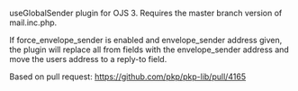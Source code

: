 

useGlobalSender plugin for OJS 3. Requires the master branch version of mail.inc.php.

If force_envelope_sender is enabled and envelope_sender address given, the plugin will replace all from fields with the envelope_sender address and move the users address to a reply-to field.

Based on pull request: https://github.com/pkp/pkp-lib/pull/4165


